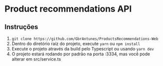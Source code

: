 # Product recommendations API

## Instruções
1. ```git clone https://github.com/GbrAntunes/ProductsRecommendations-Web```
2. Dentro do diretório raíz do projeto, execute ```yarn``` ou ```npm install```
3. Execute o projeto através da build pelo Typescript ou usando ```yarn dev```
4. O projeto estará rodando por padrão na porta :3334, mas você pode alterar em src/service.ts

